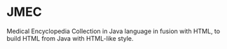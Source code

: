 # JMEC
Medical Encyclopedia Collection in Java language in fusion with HTML, to build HTML from Java with HTML-like style.
